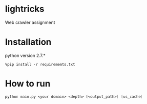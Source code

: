 # lightricks
Web crawler assignment

# Installation
python version 2.7.*
```
%pip install -r requirements.txt
```

# How to run
```$xslt
python main.py <your domain> <depth> [<output_path>] [us_cache] 
```